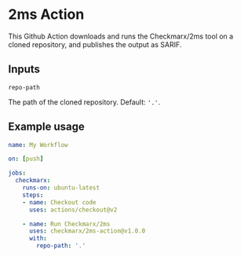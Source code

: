 # 2ms Action

This Github Action downloads and runs the Checkmarx/2ms tool on a cloned repository, and publishes the output as SARIF.

## Inputs

`repo-path`

The path of the cloned repository. Default: `'.'`.

## Example usage

```yml
name: My Workflow

on: [push]

jobs:
  checkmarx:
    runs-on: ubuntu-latest
    steps:
    - name: Checkout code
      uses: actions/checkout@v2

    - name: Run Checkmarx/2ms
      uses: checkmarx/2ms-action@v1.0.0
      with:
        repo-path: '.'
```
